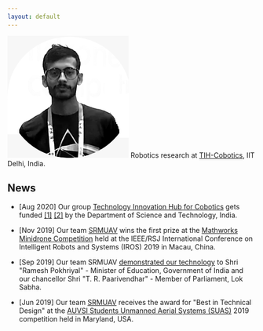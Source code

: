 ```yaml
---
layout: default
---
```

![Avatar](/assets/images/avatar.PNG)
Robotics research at [TIH-Cobotics](http://cobotics-iitd.com/), IIT Delhi, India.

 <!--- just [Link to another page](./another-page.html). -->

## News
* [Aug 2020] Our group [Technology Innovation Hub for Cobotics](http://cobotics-iitd.com/) gets funded [[1]](https://www.livemint.com/education/news/iit-delhi-gets-rs-170-crore-from-dst-to-develop-collaborative-robotics-hub-11597404619952.html) [[2]](https://english.jagran.com/india/iit-delhi-to-set-up-technology-innovation-hub-on-cobotics-dst-sanctions-rs-170-crore-10015628) by the Department of Science and Technology, India.

* [Nov 2019] Our team [SRMUAV](http://www.srmuav.com/) wins the first prize at the [Mathworks Minidrone Competition](https://in.mathworks.com/academia/student-competitions/minidrones/minidrone-masters.html) held at the IEEE/RSJ International Conference on Intelligent Robots and Systems (IROS) 2019 in Macau, China.

* [Sep 2019] Our team SRMUAV [demonstrated our technology](https://www.instagram.com/p/B3AT7GAjCNR/) to Shri "Ramesh Pokhriyal" - Minister of Education, Government of India and our chancellor Shri "T. R. Paarivendhar" - Member of Parliament, Lok Sabha. 

* [Jun 2019] Our team [SRMUAV](http://www.srmuav.com/) receives the award for "Best in Technical Design" at the [AUVSI Students Unmanned Aerial Systems (SUAS)](https://medium.com/@srmuav/srm-uav-wins-best-in-technical-design-in-auvsi-suas-2019-ed0b06ba8806) 2019 competition held in Maryland, USA.


>


